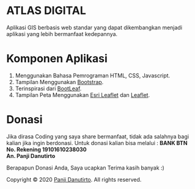 # ATLAS DIGITAL
Aplikasi GIS berbasis web standar yang dapat dikembangkan menjadi aplikasi yang lebih bermanfaat kedepannya.

# Komponen Aplikasi
1. Menggunakan Bahasa Pemrograman HTML, CSS, Javascript.
2. Tampilan Menggunakan [Bootstrap](https://getbootstrap.com/).
3. Terinspirasi dari [BootLeaf](https://github.com/bmcbride/bootleaf).
4. Tampilan Peta Menggunakan [Esri Leaflet](https://esri.github.io/esri-leaflet/) dan [Leaflet](https://leafletjs.com/).

# Donasi
Jika dirasa Coding yang saya share bermanfaat, tidak ada salahnya bagi kalian jika ingin berdonasi. Untuk donasi kalian bisa melalui : 
__BANK BTN__\
__No. Rekening 19101610238030__\
__An. Panji Danutirto__

Berapapun Donasi Anda, Saya ucapkan Terima kasih banyak :)

Copyright © 2020 [Panji Danutirto](https://www.instagram.com/panjidanutirto/). All rights reserved.


